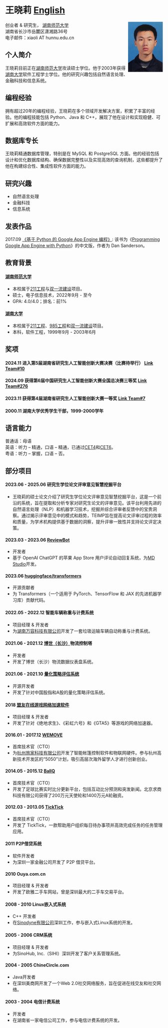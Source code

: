 # 王晓莉 [English](./index.md)

<img align="right" height="160" src="photos/xiaoli.jpg">

创业者 & 研究生， [湖南师范大学](https://www.hunnu.edu.cn/)\
湖南省长沙市岳麓区潇湘路36号\
电子邮件：xiaoli AT hunnu.edu.cn

## 个人简介
王晓莉目前正在[湖南师范大学](https://www.hunnu.edu.cn/)攻读硕士学位。他于2003年获得[湖南大学](https://www.hnu.edu.cn/)软件工程学士学位。他的研究兴趣包括自然语言处理、金融科技和信息系统。

## 编程经验
拥有超过20年的编程经验，王晓莉在多个领域开发解决方案，积累了丰富的经验。他的编程技能包括 Python、Java 和 C++，展现了他在设计和实现稳健、可扩展和高效软件方面的能力。

## 数据库专长
王晓莉精通数据库管理，特别是在 MySQL 和 PostgreSQL 方面。他的经验包括设计和优化数据库结构、确保数据完整性以及实现高效的查询机制，这些都提升了他在构建综合性、集成性软件方面的能力。

## 研究兴趣
- 自然语言处理
- 金融科技
- 信息系统

## 发表作品
2017.09 [《基于 Python 的 Google App Engine 编程》](https://book.douban.com/subject/30282716/): 该书为《[Programming Google App Engine with Python](https://www.amazon.com/Programming-Google-Engine-Python-Infrastructure-ebook/dp/B010GNIV88)》的中文版，作者为 Dan Sanderson。

## 教育背景
#### [湖南师范大学](https://www.hunnu.edu.cn/)
- 本校属于[211工程](https://en.wikipedia.org/wiki/Project_211)与[双一流建设](https://en.wikipedia.org/wiki/Double_First-Class_Construction)项目。
- 硕士，电子信息技术，2022年9月 - 至今
- GPA: 4.0/4.0；排名：前1%

#### [湖南大学](https://www.hnu.edu.cn/)
- 本校属于[211工程](https://en.wikipedia.org/wiki/Project_211)、[985工程](https://en.wikipedia.org/wiki/Project_985)和[双一流建设](https://en.wikipedia.org/wiki/Double_First-Class_Construction)项目。
- 本科，软件工程，1999年9月 - 2003年6月

## 奖项
#### 2024.11 进入第5届湖南省研究生人工智能创新大赛决赛（比赛待举行） [Link Team#10](https://mp.weixin.qq.com/s/SFO4y76OL08A6wjDQsosJw)
#### 2024.09 获得第6届中国研究生人工智能创新大赛全国总决赛三等奖 [Link Team#276](https://cpipc.acge.org.cn//cw/detail/2c9088a5696cbf370169a3f8101510bd/2c90801a91ff34d00191ffd5f79604e7)
#### 2023.11 获得第4届湖南省研究生人工智能创新大赛一等奖 [Link Team#7](http://www.hnaai.cn/sdetail.html?id=294)
#### 2000.11 湖南大学优秀学生干部，1999-2000学年

## 语言能力
普通话：母语\
英语：听力 – 精通，口语 – 精通，已通过[CET4](https://en.wikipedia.org/wiki/College_English_Test)和[CET6](https://en.wikipedia.org/wiki/College_English_Test)。\
粤语：听力 – 掌握，口语 – 否。

## 部分项目
#### 2023.06 - 2025.06 研究生学位论文评审意见智慧挖掘平台
- 王晓莉的硕士论文介绍了研究生学位论文评审意见智慧挖掘平台，这是一个前沿的系统，旨在提取和分析专家对研究生论文的评审意见。该平台利用先进的自然语言处理（NLP）和机器学习技术，挖掘并综合评审者反馈中的宝贵洞察。通过揭示评审意见中的模式和趋势，TEIMP旨在提高论文评审过程的效率和质量，为学术机构提供基于数据的洞察，提升评审一致性并支持论文评定决策。

#### 2023.03 - 2023.06 [ReviewBot](https://md.studio)
- 开发者
- 基于 OpenAI ChatGPT 的苹果 App Store 用户评论自动回复系统，为[MD Studio](https://md.studio)开发。

#### 2023.06 [huggingface/transformers](https://github.com/huggingface/transformers/pull/24340)
- 开源贡献者
- 为 Transformers（一个适用于 PyTorch、TensorFlow 和 JAX 的先进机器学习库）贡献代码。

#### 2022.05 - 2022.12 智能车辆称重与计费系统
- 项目经理 & 开发者
- 为[湖南万容科技有限公司](http://www.vary.net.cn/)开发了一套垃圾运输车辆自动称重与计费系统。

#### 2021.06 - 2021.12 [博世（长沙）](https://www.bosch.com.cn/en/our-company/bosch-in-china/bosch-automotive-products-changsha/)物流控制塔
- 开发者
- 开发了博世（长沙）物流数据仪表盘系统。

#### 2021.06 - 2021.10 [量化策略评估系统](https://github.com/xiaoli/Light)
- 开源开发者
- 开发了针对中国股指和A股的量化策略评估系统。

#### 2018 [盟友在线游戏网络加速软件](https://www.mengyou360.com/)
- 项目经理 & 开发者
- 开发了针对《绝地求生》、《彩虹六号》和《GTA5》等游戏的网络加速器。

#### 2016.01 - 2017.12 [WEMOVE](https://www.wemovetech.com/en)
- 首席技术官（CTO）
- 为[杭州旅家科技有限公司](https://www.tianyancha.com/brand/bc112262510)开发了智能帐篷控制软件和物联网硬件。参与杭州高新技术开发区的“5050”计划，吸引高层次海外留学人才进行创新创业。

#### 2014.05 - 2015.12 [BallQ](https://www.tianyancha.com/brand/b7ba0134081)
- 首席技术官（CTO）
- 开发了足球比赛实时比分更新平台，包括互动比分预测和突发新闻。北京求商科技有限公司获得了200万元天使轮和1400万元A轮融资。

#### 2012.03 - 2013.05 [TickTick](https://www.ticktick.com/?language=en_us)
- 首席技术官（CTO）
- 开发了 TickTick，一款帮助用户组织每日待办事项并高效完成任务的任务管理应用。

#### 2011 P2P借贷系统
- 软件开发者
- 为深圳一家金融公司开发了 P2P 借贷平台。

#### 2010 Ouya.com.cn
- 项目经理 & 开发者
- 开发了欧雅二手车网站，曾是深圳最大的二手车交易平台。

#### 2008 - 2010 Linux嵌入式系统
- C++ 开发者
- 在[Sinodyne有限公司](https://sinodyne.net/)深圳工作，参与嵌入式Linux系统的开发。

#### 2005 - 2006 CRM系统
- 项目经理 & 开发者
- 为SinoHub, Inc.（SIHI）深圳开发了客户关系管理系统。

#### 2004 - 2005 ChineCircle.com
- Java开发者
- 在深圳美商网开发了一个Web 2.0社交网络服务，旨在促进在线交友和社交网络。

#### 2003 - 2004 电信计费系统
- 开发者
- 在湖南省一家电信公司工作，参与电信计费系统的开发。
